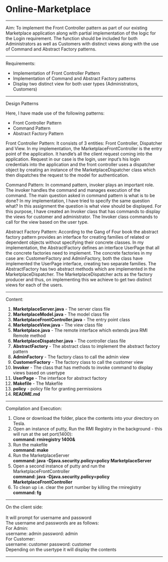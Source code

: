# Online-Marketplace





----------------------------------------------------
Aim:
To implement the Front Controller pattern as part of our existing Marketplace application along with partial implementation of the logic for the Login requirement. The function should be included for both Administrators as well as Customers with distinct views along with the use of Command and Abstract Factory patterns.

----------------------------------------------------
Requirements:
- Implementation of Front Controller Pattern
- Implementation of Command and Abstract Factory patterns
- Display two distinct view for both user types (Administrators, Customers)

----------------------------------------------------
Design Patterns

Here, I have made use of the following patterns:
- Front Controller Pattern
- Command Pattern
- Abstract Factory Pattern

Front Controller Pattern:
It consists of 3 entities: Front Controller, Dispatcher and View. In my implementation, the MarketplaceFrontController is the entry point of the application. It handle’s all the client request coming into the application. Request in our case is the login, user input’s his login credentials into the application and the front controller uses a dispatcher object by creating an instance of the MarketplaceDispatcher class which then dispatches the request to the model for authentication.

Command Pattern:
In command pattern, invoker plays an important role. The invoker handles the command and manages execution of the command. The main question asked in command pattern is what is to be done? In my implementation, I have tried to specify the same question what? In this assignment the question is what view should be displayed. For this purpose, I have created an Invoker class that has commands to display the views for customer and administrator. The Invoker class commands to call for the view based on the user type.

Abstract Factory Pattern:
According to the Gang of Four book the abstract factory pattern provides an interface for creating families of related or dependent objects without specifying their concrete classes. In my implementation, the AbstractFactory defines an interface UserPage that all the concrete factories need to implement. The concrete factories in my case are: CustomerFactory and AdminFactory, both the class have implemented the UserPage interface, creating two separate families. The AbstractFactory has two abstract methods which are implemented in the MarketplaceDispatcher. The MarketplaceDispatcher acts as the factory producer and thus, on implementing this we achieve to get two distinct views for each of the users.

-----------------------------------------------------
Content:<br>
1. <b>MarketplaceServer.java</b> - The server class file
2. <b>MarketplaceModel.java</b> - The model class file
3. <b>MarketplaceFrontController.java</b> - The entry point class
4. <b>MarketplaceView.java</b> - The view class file
5. <b>Marketplace.java</b> - The remote interface which extends java RMI Remote method
6. <b>MarketplaceDispatcher.java</b> - The controller class file 
7. <b>AbstractFactory</b> - The abstract class to implement the abstract factory pattern
8. <b>AdminFactory</b> - The factory class to call the admin view
9. <b>CustomerFactory</b> - The factory class to call the customer view
10. <b>Invoker</b> - The class that has methods to invoke command to display views based on usertype
11. <b>UserPage</b> - The interface for abstract factory
12. <b>Makefile</b> - The Makefile
13. <b>policy</b> - policy file for granting permissions 
14. <b> README.md </b><br>

----------------------------------------------------
Compilation and Execution:

1. Clone or download the folder, place the contents into your directory on Tesla.
2. Open an instance of putty, Run the RMI Registry in the background - this will run at the set port(1400):<br>
<b>command: rmiregistry 1400&</b> <br>
3. Run the makefile <br>
<b>command: make</b> <br>
4. Run the MarketplaceServer<br>
<b>command: java -Djava.security.policy=policy MarketplaceServer</b><br>
5. Open a second instance of putty and run the MarketplaceFrontController<br>
<b>command: java -Djava.security.policy=policy MarketplaceFrontController</b><br>
6. To clean up i.e. clear the port number by killing the rmiregistry <br>
<b>command: fg</b><br>

---------------------------------------------------
On the client side: <br>
<br>
It will prompt for username and password<br>
The username and passwords are as follows:<br>
For Admin:<br>
username: admin password: admin<br>
For Customer:<br>
username: customer password: customer<br>
Depending on the usertype it will display the contents

---------------------------------------------------
